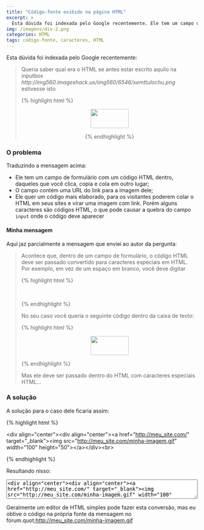 ```yaml
---
title: "Código-fonte exibido na página HTML"
excerpt: >
  Esta dúvida foi indexada pelo Google recentemente. Ele tem um campo de formulário com um código HTML dentro, daqueles que você clica, copia e cola em outro lugar. Como fica o HTML dentro do campo?
img: /imagens/div-2.png
categories: HTML
tags: código-fonte, caracteres, HTML
---
```


Esta dúvida foi indexada pelo Google recentemente:

<blockquote>
Queria saber qual era o HTML se antes estar escrito aquilo na inputbox <em>http://img560.imageshack.us/img560/6546/semttulochu.png</em> estivesse isto 

{% highlight html %}

<div align="center"><div align="center"><a href="http://meu_site.com/" target="_blank"><img src="http://meu_site.com/minha-imagem.gif" width="100" height="50"></a></div>

{% endhighlight %}

</blockquote>

### O problema
Traduzindo a mensagem acima:

- Ele tem um campo de formulário com um código HTML dentro, daqueles que você clica, copia e cola em outro lugar;
- O campo contém uma URL do link para a imagem dele;
- Ele quer um código mais elaborado, para os visitantes poderem colar o HTML em seus sites e virar uma imagem com link. Porém alguns caracteres são códigos HTML, o que pode causar a quebra do campo <code>input</code> onde o código deve aparecer


#### Minha mensagem
Aqui jaz parcialmente a mensagem que enviei ao autor da pergunta:
<blockquote>
Acontece que, dentro de um campo de formulário, o código HTML deve ser passado convertido para caracteres especiais em HTML. Por exemplo, em vez de um espaço em branco, você deve digitar

{% highlight html %}

&nbsp;

{% endhighlight %}


No seu caso você queria o seguinte código dentro da caixa de texto:

{% highlight html %}

<div align="center"><a href="http://meu_site.com/" target="_blank"><img src="http://meu_site.com/minha-imagem.gif" width="100" height="50"></a></div>

{% endhighlight %}


Mas ele deve ser passado dentro do HTML com caracteres especiais HTML...
</blockquote>

### A solução

A solução para o caso dele ficaria assim:

{% highlight html %}

&lt;div align=&quot;center&quot;&gt;&lt;div align=&quot;center&quot;&gt;&lt;a href=&quot;http://meu_site.com/&quot; target=&quot;_blank&quot;&gt;&lt;img src=&quot;http://meu_site.com/minha-imagem.gif&quot; width=&quot;100&quot; height=&quot;50&quot;&gt;&lt;/a&gt;&lt;/div&gt;&lt;br&gt;

{% endhighlight %}


Resultando nisso:
<textarea cols=30 rows=3 style="width:100%">
&lt;div align=&quot;center&quot;&gt;&lt;div align=&quot;center&quot;&gt;&lt;a href=&quot;http://meu_site.com/&quot; target=&quot;_blank&quot;&gt;&lt;img src=&quot;http://meu_site.com/minha-imagem.gif&quot; width=&quot;100&quot; height=&quot;50&quot;&gt;&lt;/a&gt;&lt;/div&gt;&lt;br&gt;
</textarea>

Geralmente um editor de HTML simples pode fazer esta conversão, mas eu obtive o código na própria fonte da mensagem no fórum.quot;http://meu_site.com/minha-imagem.gif